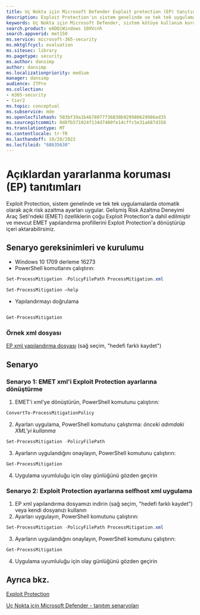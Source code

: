 ```yaml
---
title: Uç Nokta için Microsoft Defender Exploit protection (EP) tanıtımları
description: Exploit Protection'ın sistem genelinde ve tek tek uygulamalarda birçok kötüye kullanım azaltma ayarlarını otomatik olarak nasıl uyguladığını görün.
keywords: Uç Nokta için Microsoft Defender, sistem kötüye kullanım koruması, Gelişmiş Risk Azaltma Deneyimi Araç Seti (EMET), tanıtım
search.product: eADQiWindows 10XVcnh
search.appverid: met150
ms.service: microsoft-365-security
ms.mktglfcycl: evaluation
ms.sitesec: library
ms.pagetype: security
ms.author: dansimp
author: dansimp
ms.localizationpriority: medium
manager: dansimp
audience: ITPro
ms.collection:
- m365-security
- tier2
ms.topic: conceptual
ms.subservice: mde
ms.openlocfilehash: 503bf39a1b4678077736030b929980629986ed35
ms.sourcegitcommit: 0d8fb571024f134d7480fe14cffc5e31a687d356
ms.translationtype: MT
ms.contentlocale: tr-TR
ms.lasthandoff: 10/20/2022
ms.locfileid: "68635630"
---
```

# <a name="exploit-protection-ep-demonstrations"></a>Açıklardan yararlanma koruması (EP) tanıtımları

Exploit Protection, sistem genelinde ve tek tek uygulamalarda otomatik olarak açık risk azaltma ayarları uygular. Gelişmiş Risk Azaltma Deneyimi Araç Seti'ndeki (EMET) özelliklerin çoğu Exploit Protection'a dahil edilmiştir ve mevcut EMET yapılandırma profillerini Exploit Protection'a dönüştürüp içeri aktarabilirsiniz.

## <a name="scenario-requirements-and-setup"></a>Senaryo gereksinimleri ve kurulumu

- Windows 10 1709 derleme 16273
- PowerShell komutlarını çalıştırın:

```powershell
Set-ProcessMitigation -PolicyFilePath ProcessMitigation.xml
```

```powershell
Set-ProcessMitigation –help
```

- Yapılandırmayı doğrulama

```powershell

Get-ProcessMitigation
```

### <a name="sample-xml-file"></a>Örnek xml dosyası

[EP xml yapılandırma dosyası](https://demo.wd.microsoft.com/Content/ProcessMitigation.xml?) (sağ seçim, "hedefi farklı kaydet")

## <a name="scenario"></a>Senaryo

### <a name="scenario-1-convert-emet-xml-to-exploit-protection-settings"></a>Senaryo 1: EMET xml'i Exploit Protection ayarlarına dönüştürme

1. EMET'i xml'ye dönüştürün, PowerShell komutunu çalıştırın:

```powershell
ConvertTo-ProcessMitigationPolicy
```

2. Ayarları uygulama, PowerShell komutunu çalıştırma:  *önceki adımdaki XML'yi kullanma*

```powershell
Set-ProcessMitigation -PolicyFilePath
```

3. Ayarların uygulandığını onaylayın, PowerShell komutunu çalıştırın:

```powershell
Get-ProcessMitigation
```

4. Uygulama uyumluluğu için olay günlüğünü gözden geçirin

### <a name="scenario-2-apply-selfhost-xml-to-exploit-protection-settings"></a>Senaryo 2: Exploit Protection ayarlarına selfhost xml uygulama

1. EP xml yapılandırma dosyamızı indirin (sağ seçim, "hedefi farklı kaydet") veya kendi dosyanızı kullanın
2. Ayarları uygulayın, PowerShell komutunu çalıştırın:

```powershell
Set-ProcessMitigation -PolicyFilePath ProcessMitigation.xml
```

3. Ayarların uygulandığını onaylayın, PowerShell komutunu çalıştırın:

```powershell
Get-ProcessMitigation
```

4. Uygulama uyumluluğu için olay günlüğünü gözden geçirin

## <a name="see-also"></a>Ayrıca bkz.

[Exploit Protection](/windows/threat-protection/windows-defender-exploit-guard/exploit-protection-exploit-guard?ocid=wd-av-demo-ep-bottom)

[Uç Nokta için Microsoft Defender - tanıtım senaryoları](defender-endpoint-demonstrations.md)
